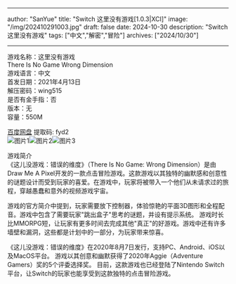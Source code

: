 
---
author: "SanYue"
title: "Switch 这里没有游戏[1.0.3|XCI]"
image: "/img/202410291003.jpg"
draft: false
date: 2024-10-30
description: "Switch 这里没有游戏"
tags: ["中文","解密","冒险"]
archives: ["2024/10/30"]

---

游戏名称：这里没有游戏   
There Is No Game Wrong Dimension    
游戏语言：中文  
首发日期：2021年4月13日  
解压密码：wing515  
是否有金手指：否  
版本：无   
容量：550M

[百度网盘](https://pan.baidu.com/s/1YA-E1IIfQBWFBJMSiuWG0Q) 提取码: fyd2  
![图片1](/img/b523c5986c2.jpg)![图片2](/img/b69a2bb1.jpg)![图片3](/img/8e54c2a50.jpg)  

游戏简介  
《这儿没游戏：错误的维度》（There Is No Game: Wrong Dimension）是由Draw Me A Pixel开发的一款点击冒险游戏。这款游戏以其独特的幽默感和创意性的谜题设计而受到玩家的喜爱。在游戏中，玩家将被带入一个他们从未请求过的旅程，穿越愚蠢和意外的视频游戏宇宙。

游戏的官方简介中提到，玩家需要放下控制器，体验惊艳的平面3D图形和全程配音。游戏中包含了需要玩家"跳出盒子"思考的谜题，并设有提示系统。 游戏时长比MMORPG短，让玩家有更多时间去完成其他"真正"的好游戏。游戏中还有许多墙壁和漏洞，这些都是计划中的一部分，为玩家带来惊喜。

《这儿没游戏：错误的维度》在2020年8月7日发行，支持PC、Android、iOS以及MacOS平台。 游戏以其创意和幽默获得了2020年Aggie（Adventure Gamers）奖的5个评委选择奖。 目前，这款游戏也已经登陆了Nintendo Switch平台，让Switch的玩家也能享受到这款独特的点击冒险游戏。
